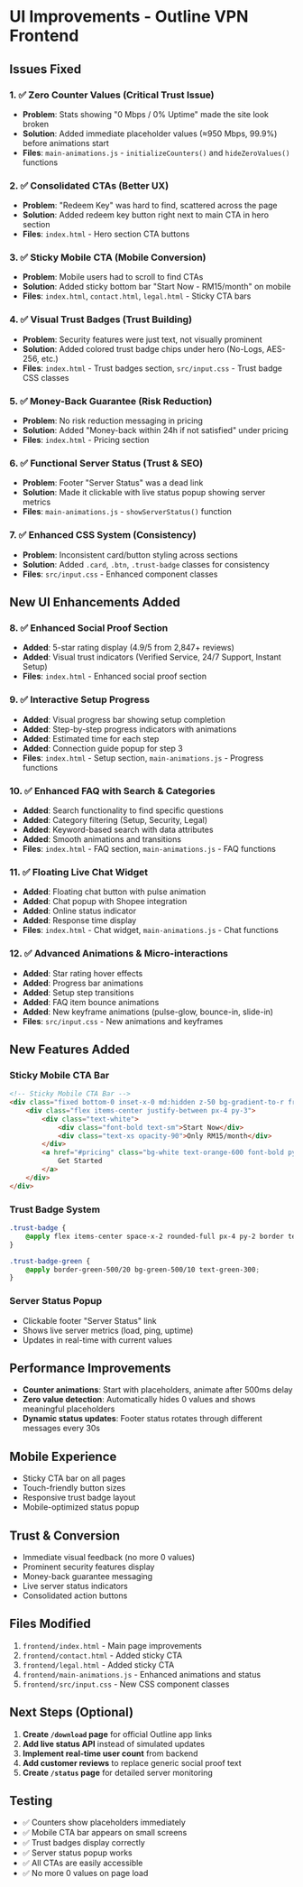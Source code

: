 # UI Improvements - Outline VPN Frontend

## Issues Fixed

### 1. ✅ Zero Counter Values (Critical Trust Issue)
- **Problem**: Stats showing "0 Mbps / 0% Uptime" made the site look broken
- **Solution**: Added immediate placeholder values (≈950 Mbps, 99.9%) before animations start
- **Files**: `main-animations.js` - `initializeCounters()` and `hideZeroValues()` functions

### 2. ✅ Consolidated CTAs (Better UX)
- **Problem**: "Redeem Key" was hard to find, scattered across the page
- **Solution**: Added redeem key button right next to main CTA in hero section
- **Files**: `index.html` - Hero section CTA buttons

### 3. ✅ Sticky Mobile CTA (Mobile Conversion)
- **Problem**: Mobile users had to scroll to find CTAs
- **Solution**: Added sticky bottom bar "Start Now - RM15/month" on mobile
- **Files**: `index.html`, `contact.html`, `legal.html` - Sticky CTA bars

### 4. ✅ Visual Trust Badges (Trust Building)
- **Problem**: Security features were just text, not visually prominent
- **Solution**: Added colored trust badge chips under hero (No-Logs, AES-256, etc.)
- **Files**: `index.html` - Trust badges section, `src/input.css` - Trust badge CSS classes

### 5. ✅ Money-Back Guarantee (Risk Reduction)
- **Problem**: No risk reduction messaging in pricing
- **Solution**: Added "Money-back within 24h if not satisfied" under pricing
- **Files**: `index.html` - Pricing section

### 6. ✅ Functional Server Status (Trust & SEO)
- **Problem**: Footer "Server Status" was a dead link
- **Solution**: Made it clickable with live status popup showing server metrics
- **Files**: `main-animations.js` - `showServerStatus()` function

### 7. ✅ Enhanced CSS System (Consistency)
- **Problem**: Inconsistent card/button styling across sections
- **Solution**: Added `.card`, `.btn`, `.trust-badge` classes for consistency
- **Files**: `src/input.css` - Enhanced component classes

## New UI Enhancements Added

### 8. ✅ Enhanced Social Proof Section
- **Added**: 5-star rating display (4.9/5 from 2,847+ reviews)
- **Added**: Visual trust indicators (Verified Service, 24/7 Support, Instant Setup)
- **Files**: `index.html` - Enhanced social proof section

### 9. ✅ Interactive Setup Progress
- **Added**: Visual progress bar showing setup completion
- **Added**: Step-by-step progress indicators with animations
- **Added**: Estimated time for each step
- **Added**: Connection guide popup for step 3
- **Files**: `index.html` - Setup section, `main-animations.js` - Progress functions

### 10. ✅ Enhanced FAQ with Search & Categories
- **Added**: Search functionality to find specific questions
- **Added**: Category filtering (Setup, Security, Legal)
- **Added**: Keyword-based search with data attributes
- **Added**: Smooth animations and transitions
- **Files**: `index.html` - FAQ section, `main-animations.js` - FAQ functions

### 11. ✅ Floating Live Chat Widget
- **Added**: Floating chat button with pulse animation
- **Added**: Chat popup with Shopee integration
- **Added**: Online status indicator
- **Added**: Response time display
- **Files**: `index.html` - Chat widget, `main-animations.js` - Chat functions

### 12. ✅ Advanced Animations & Micro-interactions
- **Added**: Star rating hover effects
- **Added**: Progress bar animations
- **Added**: Setup step transitions
- **Added**: FAQ item bounce animations
- **Added**: New keyframe animations (pulse-glow, bounce-in, slide-in)
- **Files**: `src/input.css` - New animations and keyframes

## New Features Added

### Sticky Mobile CTA Bar
```html
<!-- Sticky Mobile CTA Bar -->
<div class="fixed bottom-0 inset-x-0 md:hidden z-50 bg-gradient-to-r from-orange-600 to-red-500 shadow-2xl border-t border-orange-400">
    <div class="flex items-center justify-between px-4 py-3">
        <div class="text-white">
            <div class="font-bold text-sm">Start Now</div>
            <div class="text-xs opacity-90">Only RM15/month</div>
        </div>
        <a href="#pricing" class="bg-white text-orange-600 font-bold py-2 px-4 rounded-full text-sm shadow-lg hover:shadow-xl transition-all duration-300 transform hover:-translate-y-0.5">
            Get Started
        </a>
    </div>
</div>
```

### Trust Badge System
```css
.trust-badge {
    @apply flex items-center space-x-2 rounded-full px-4 py-2 border text-sm font-medium transition-all duration-300;
}

.trust-badge-green {
    @apply border-green-500/20 bg-green-500/10 text-green-300;
}
```

### Server Status Popup
- Clickable footer "Server Status" link
- Shows live server metrics (load, ping, uptime)
- Updates in real-time with current values

## Performance Improvements

- **Counter animations**: Start with placeholders, animate after 500ms delay
- **Zero value detection**: Automatically hides 0 values and shows meaningful placeholders
- **Dynamic status updates**: Footer status rotates through different messages every 30s

## Mobile Experience

- Sticky CTA bar on all pages
- Touch-friendly button sizes
- Responsive trust badge layout
- Mobile-optimized status popup

## Trust & Conversion

- Immediate visual feedback (no more 0 values)
- Prominent security features display
- Money-back guarantee messaging
- Live server status indicators
- Consolidated action buttons

## Files Modified

1. `frontend/index.html` - Main page improvements
2. `frontend/contact.html` - Added sticky CTA
3. `frontend/legal.html` - Added sticky CTA  
4. `frontend/main-animations.js` - Enhanced animations and status
5. `frontend/src/input.css` - New CSS component classes

## Next Steps (Optional)

1. **Create `/download` page** for official Outline app links
2. **Add live status API** instead of simulated updates
3. **Implement real-time user count** from backend
4. **Add customer reviews** to replace generic social proof text
5. **Create `/status` page** for detailed server monitoring

## Testing

- ✅ Counters show placeholders immediately
- ✅ Mobile CTA bar appears on small screens
- ✅ Trust badges display correctly
- ✅ Server status popup works
- ✅ All CTAs are easily accessible
- ✅ No more 0 values on page load
